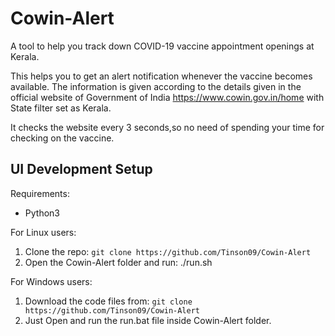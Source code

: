 # Cowin-Alert
A tool to help you track down COVID-19 vaccine appointment openings at Kerala.

This helps you to get an alert notification whenever the vaccine becomes available. The information is given according to the details given in the official website of Government of India https://www.cowin.gov.in/home with State filter set as Kerala.

It checks the website every 3 seconds,so no need of spending your time for checking on the vaccine.

## UI Development Setup

Requirements:

- Python3 

For Linux users:

1. Clone the repo: `git clone https://github.com/Tinson09/Cowin-Alert`
2. Open the Cowin-Alert folder and run: ./run.sh

For Windows users:

1. Download the code files from: `git clone https://github.com/Tinson09/Cowin-Alert`
2. Just Open and run the run.bat file inside Cowin-Alert folder.
